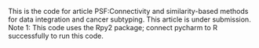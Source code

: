 This is the code for article PSF:Connectivity and similarity-based methods for data integration and cancer subtyping. This article is under submission.
Note 1: This code uses the Rpy2 package; connect pycharm to R successfully to run this code.
